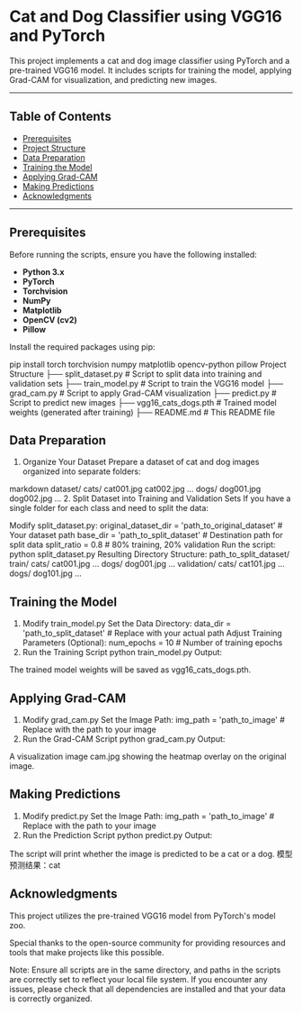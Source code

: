 # Cat and Dog Classifier using VGG16 and PyTorch

This project implements a cat and dog image classifier using PyTorch and a pre-trained VGG16 model. It includes scripts for training the model, applying Grad-CAM for visualization, and predicting new images.

---

## Table of Contents

- [Prerequisites](#prerequisites)
- [Project Structure](#project-structure)
- [Data Preparation](#data-preparation)
- [Training the Model](#training-the-model)
- [Applying Grad-CAM](#applying-grad-cam)
- [Making Predictions](#making-predictions)
- [Acknowledgments](#acknowledgments)

---

## Prerequisites

Before running the scripts, ensure you have the following installed:

- **Python 3.x**
- **PyTorch**
- **Torchvision**
- **NumPy**
- **Matplotlib**
- **OpenCV (cv2)**
- **Pillow**

Install the required packages using pip:


pip install torch torchvision numpy matplotlib opencv-python pillow
Project Structure
├── split_dataset.py       # Script to split data into training and validation sets
├── train_model.py         # Script to train the VGG16 model
├── grad_cam.py            # Script to apply Grad-CAM visualization
├── predict.py             # Script to predict new images
├── vgg16_cats_dogs.pth    # Trained model weights (generated after training)
├── README.md              # This README file
## Data Preparation
1. Organize Your Dataset
Prepare a dataset of cat and dog images organized into separate folders:

markdown
dataset/
    cats/
        cat001.jpg
        cat002.jpg
        ...
    dogs/
        dog001.jpg
        dog002.jpg
        ...
2. Split Dataset into Training and Validation Sets
If you have a single folder for each class and need to split the data:

Modify split_dataset.py:
original_dataset_dir = 'path_to_original_dataset'  # Your dataset path
base_dir = 'path_to_split_dataset'                 # Destination path for split data
split_ratio = 0.8                                  # 80% training, 20% validation
Run the script:
python split_dataset.py
Resulting Directory Structure:
path_to_split_dataset/
    train/
        cats/
            cat001.jpg
            ...
        dogs/
            dog001.jpg
            ...
    validation/
        cats/
            cat101.jpg
            ...
        dogs/
            dog101.jpg
            ...
## Training the Model
1. Modify train_model.py
Set the Data Directory:
data_dir = 'path_to_split_dataset'  # Replace with your actual path
Adjust Training Parameters (Optional):
num_epochs = 10  # Number of training epochs
2. Run the Training Script
python train_model.py
Output:

The trained model weights will be saved as vgg16_cats_dogs.pth.
## Applying Grad-CAM
1. Modify grad_cam.py
Set the Image Path:
img_path = 'path_to_image'  # Replace with the path to your image
2. Run the Grad-CAM Script
python grad_cam.py
Output:

A visualization image cam.jpg showing the heatmap overlay on the original image.
## Making Predictions
1. Modify predict.py
Set the Image Path:
img_path = 'path_to_image'  # Replace with the path to your image
2. Run the Prediction Script
python predict.py
Output:

The script will print whether the image is predicted to be a cat or a dog.
模型预测结果：cat
## Acknowledgments
This project utilizes the pre-trained VGG16 model from PyTorch's model zoo.

Special thanks to the open-source community for providing resources and tools that make projects like this possible.

Note: Ensure all scripts are in the same directory, and paths in the scripts are correctly set to reflect your local file system. If you encounter any issues, please check that all dependencies are installed and that your data is correctly organized.


